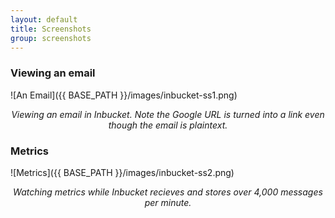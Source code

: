 ```yaml
---
layout: default
title: Screenshots
group: screenshots
---
```


### Viewing an email
![An Email]({{ BASE_PATH }}/images/inbucket-ss1.png)
<center><em>Viewing an email in Inbucket. Note the Google URL is turned into a link even though the email is plaintext.</em></center>


### Metrics
![Metrics]({{ BASE_PATH }}/images/inbucket-ss2.png)
<center><em>Watching metrics while Inbucket recieves and stores over 4,000 messages per minute.</em></center>
